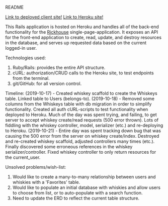 README

[Link to deployed client site!]('https://chardbres.github.io/project_2_client/')
[Link to Heroku site!]('https://dry-scrubland-57892.herokuapp.com/whiskeys')

This Rails application is hosted on Heroku and handles all of the back-end functionality for the [Rickhouse](https://github.com/chardbres/project_2_client) single-page-application. It exposes an API for the front-end application to create, read, update, and destroy resources in the database, and serves up requested data based on the current logged-in user.

Technologies used:
1. Ruby/Rails: provides the entire API structure.
2. cURL: authorization/CRUD calls to the Heroku site, to test endpoints from the terminal.
3. git/GitHub: for all version control.

Timeline:
(2019-10-17) - Created whiskey scaffold to create the Whiskeys table. Linked table to Users (belongs-to).
(2019-10-18) - Removed some columns from the Whiskeys table with db migration in order to simplify functionality. Created all auth cURL-scripts to test functionality when deployed to Heroku. Much of the day was spent trying, and failing, to get server to accept whiskey create/read requests (500 error thrown). Lots of fiddling with the whiskey controller, model, serializer (etc.) and re-deploying to Heroku.
(2019-10-21) - Entire day was spent tracking down bug that was causing the 500 error from the server on whiskey create/index. Destroyed and re-created whiskey scaffold, adjusted controllers many times (etc.). Finally discovered some erroneous references in the whiskey serializer/controller. Fixed whiskey controller to only return resources for the current_user.

Unsolved problems/wish-list:
1. Would like to create a many-to-many relationship between users and whiskies with a 'Favorites' table.
2. Would like to populate an initial database with whiskies and allow users to choose from list, or to auto-populate with a search function.
3. Need to update the ERD to reflect the current table structure.
